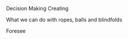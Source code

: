 <span style="color:#000ff;">Decision Making</span>
<span style="color:#000ff;">Creating</span> 


<span style="color:#000ff;">What we can do with ropes, balls and blindfolds</span>

<span style="color:#000ff;">Foresee</span>